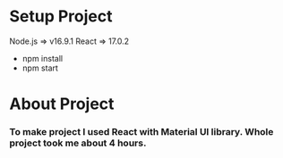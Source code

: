 # Setup Project

Node.js => v16.9.1
React => 17.0.2

- npm install
- npm start

# About Project

### To make project I used React with Material UI library. Whole project took me about 4 hours.
